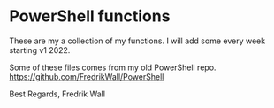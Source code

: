 # PowerShell functions

These are my a collection of my functions.
I will add some every week starting v1 2022.

Some of these files comes from my old PowerShell repo.
https://github.com/FredrikWall/PowerShell

Best Regards,
Fredrik Wall